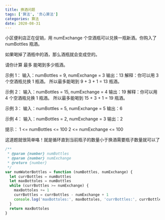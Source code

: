 ```yaml
---
title: 换酒问题
tags: ['算法', '贪心算法']
categories: 算法
date: 2020-08-31
---
```


小区便利店正在促销，用 numExchange 个空酒瓶可以兑换一瓶新酒。你购入了 numBottles 瓶酒。

如果喝掉了酒瓶中的酒，那么酒瓶就会变成空的。

请你计算 最多 能喝到多少瓶酒。

<!--more-->

示例 1：
输入：numBottles = 9, numExchange = 3
输出：13
解释：你可以用 3 个空酒瓶兑换 1 瓶酒。
所以最多能喝到 9 + 3 + 1 = 13 瓶酒。

示例 2：
输入：numBottles = 15, numExchange = 4
输出：19
解释：你可以用 4 个空酒瓶兑换 1 瓶酒。
所以最多能喝到 15 + 3 + 1 = 19 瓶酒。

示例 3：
输入：numBottles = 5, numExchange = 5
输出：6

示例 4：
输入：numBottles = 2, numExchange = 3
输出：2

提示：
1 <= numBottles <= 100
2 <= numExchange <= 100

这道题就很简单咯！就是循环直到当前瓶子的数量小于换酒需要瓶子数量就可以了

```javascript
/**
 * @param {number} numBottles
 * @param {number} numExchange
 * @return {number}
 */
var numWaterBottles = function (numBottles, numExchange) {
  let currBottles = numBottles
  let maxBottoles = numBottles
  while (currBottles >= numExchange) {
    maxBottoles += 1
    currBottles = currBottles - numExchange + 1
    console.log('maxBottoles:', maxBottoles, 'currBottles:', currBottles)
  }
  return maxBottoles
}
```
